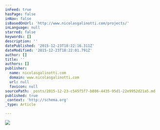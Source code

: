```yaml
---
inFeed: true
hasPage: false
inNav: false
isBasedOnUrl: 'http://www.nicolasgalinotti.com/projects/'
inLanguage: null
starred: false
keywords: []
description: ''
datePublished: '2015-12-23T18:22:16.311Z'
dateModified: '2015-12-23T18:22:01.791Z'
author: []
title: ''
authors: []
publisher:
  name: nicolasgalinotti.com
  domain: www.nicolasgalinotti.com
  url: null
  favicon: null
sourcePath: _posts/2015-12-23-c545f5f7-b886-4435-95d1-22e9952d21a5.md
published: true
_context: 'http://schema.org'
_type: Article

---
```

![](http://static1.squarespace.com/static/5311b8fae4b0dd604b3770a9/t/53127e24e4b0aeaef76d0054/1393720870249/12099444-1386546338372.jpg?format=1000w)